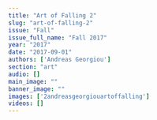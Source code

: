 ```yaml
---
title: "Art of Falling 2"
slug: "art-of-falling-2"
issue: "Fall"
issue_full_name: "Fall 2017"
year: "2017"
date: "2017-09-01"
authors: ['Andreas Georgiou']
section: "art"
audio: []
main_image: ""
banner_image: ""
images: ['2andreasgeorgiouartoffalling']
videos: []
---
```

